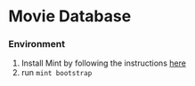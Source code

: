 # Movie Database

### Environment

1. Install Mint by following the instructions [here](https://github.com/yonaskolb/Mint#installing)
2. run `mint bootstrap`

